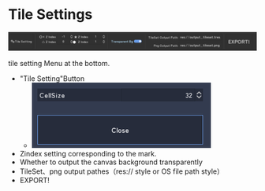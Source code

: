 # Tile Settings

![image-20220429205940622](./image-20220429205940622.png)

tile setting Menu at the bottom.

- "Tile Setting"Button
  - ![image-20220424214851811](./image-20220424214851811.png)
- Zindex setting corresponding to the mark.
- Whether to output the canvas background transparently
- TileSet、png output pathes（res:// style or OS file path style）
- EXPORT!







